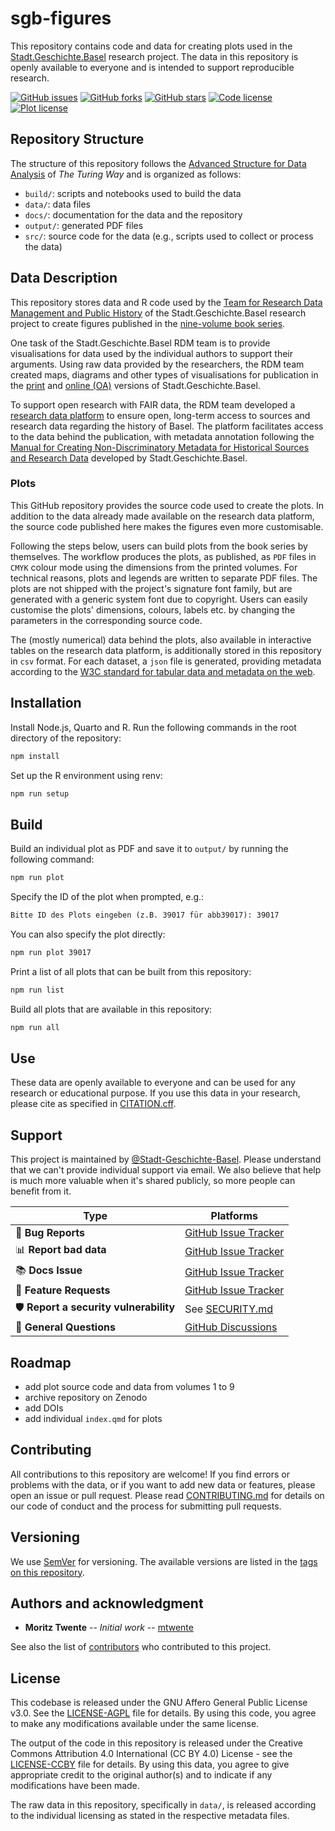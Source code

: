 # sgb-figures

This repository contains code and data for creating plots used in the [Stadt.Geschichte.Basel](https://stadtgeschichtebasel.ch) research project. The data in this repository is openly available to everyone and is intended to support reproducible research.

[![GitHub issues](https://img.shields.io/github/issues/Stadt-Geschichte-Basel/sgb-figures.svg)](https://github.com/Stadt-Geschichte-Basel/sgb-figures/issues)
[![GitHub forks](https://img.shields.io/github/forks/Stadt-Geschichte-Basel/sgb-figures.svg)](https://github.com/Stadt-Geschichte-Basel/sgb-figures/network)
[![GitHub stars](https://img.shields.io/github/stars/Stadt-Geschichte-Basel/sgb-figures.svg)](https://github.com/Stadt-Geschichte-Basel/sgb-figures/stargazers)
[![Code license](https://img.shields.io/badge/Code-AGPL--3.0-orange)](LICENSE-AGPL.md)
[![Plot license](https://img.shields.io/badge/Plots-CC_BY--SA_4.0-green)](LICENSE-CCBY.md)

<!-- [![DOI](https://zenodo.org/badge/ZENODO_RECORD.svg)](https://zenodo.org/badge/latestdoi/ZENODO_RECORD) -->

## Repository Structure

The structure of this repository follows the [Advanced Structure for Data Analysis](https://the-turing-way.netlify.app/project-design/project-repo/project-repo-advanced.html) of _The Turing Way_ and is organized as follows:

- `build/`: scripts and notebooks used to build the data
- `data/`: data files
- `docs/`: documentation for the data and the repository
- `output/`: generated PDF files
- `src/`: source code for the data (e.g., scripts used to collect or process the data)

## Data Description

This repository stores data and R code used by the [Team for Research Data Management and Public History](https://dokumentation.stadtgeschichtebasel.ch/team.html) of the Stadt.Geschichte.Basel research project to create figures published in the [nine-volume book series](https://stadtgeschichtebasel.ch/baende).

One task of the Stadt.Geschichte.Basel RDM team is to provide visualisations for data used by the individual authors to support their arguments. Using raw data provided by the researchers, the RDM team created maps, diagrams and other types of visualisations for publication in the [print](https://www.merianverlag.ch/buecher/stadt.geschichte.basel.html) and [online (OA)](https://emono.unibas.ch/stadtgeschichtebasel) versions of Stadt.Geschichte.Basel.

To support open research with FAIR data, the RDM team developed a [research data platform](https://forschung.stadtgeschichtebasel.ch) to ensure open, long-term access to sources and research data regarding the history of Basel. The platform facilitates access to the data behind the publication, with metadata annotation following the [Manual for Creating Non-Discriminatory Metadata for Historical Sources and Research Data](https://maehr.github.io/diskriminierungsfreie-metadaten/) developed by Stadt.Geschichte.Basel.

### Plots

This GitHub repository provides the source code used to create the plots. In addition to the data already made available on the research data platform, the source code published here makes the figures even more customisable.

Following the steps below, users can build plots from the book series by themselves. The workflow produces the plots, as published, as `PDF` files in `CMYK` colour mode using the dimensions from the printed volumes. For technical reasons, plots and legends are written to separate PDF files. The plots are not shipped with the project's signature font family, but are generated with a generic system font due to copyright. Users can easily customise the plots' dimensions, colours, labels etc. by changing the parameters in the corresponding source code.

The (mostly numerical) data behind the plots, also available in interactive tables on the research data platform, is additionally stored in this repository in `csv` format. For each dataset, a `json` file is generated, providing metadata according to the [W3C standard for tabular data and metadata on the web](https://w3c.github.io/csvw/syntax/).

<!-- add datamodel -->
<!-- add mermaid chart with plot pipeline -->
<!-- add used most important packages / renv / ggplot / patchwork -->

## Installation

Install Node.js, Quarto and R. Run the following commands in the root directory of the repository:

```bash
npm install
```

Set up the R environment using renv:

```bash
npm run setup
```

## Build

Build an individual plot as PDF and save it to `output/` by running the following command:

```bash
npm run plot
```

Specify the ID of the plot when prompted, e.g.:

```markdown
Bitte ID des Plots eingeben (z.B. 39017 für abb39017): 39017
```

You can also specify the plot directly:

```bash
npm run plot 39017
```

Print a list of all plots that can be built from this repository:

```bash
npm run list
```

Build all plots that are available in this repository:

```bash
npm run all
```

## Use

These data are openly available to everyone and can be used for any research or educational purpose. If you use this data in your research, please cite as specified in [CITATION.cff](CITATION.cff). <!-- The following citation formats are also available through _Zenodo_: -->

<!--
- [BibTeX](https://zenodo.org/record/ZENODO_RECORD/export/hx)
- [CSL](https://zenodo.org/record/ZENODO_RECORD/export/csl)
- [DataCite](https://zenodo.org/record/ZENODO_RECORD/export/dcite4)
- [Dublin Core](https://zenodo.org/record/ZENODO_RECORD/export/xd)
- [DCAT](https://zenodo.org/record/ZENODO_RECORD/export/dcat)
- [JSON](https://zenodo.org/record/ZENODO_RECORD/export/json)
- [JSON-LD](https://zenodo.org/record/ZENODO_RECORD/export/schemaorg_jsonld)
- [GeoJSON](https://zenodo.org/record/ZENODO_RECORD/export/geojson)
- [MARCXML](https://zenodo.org/record/ZENODO_RECORD/export/xm)

_Zenodo_ provides an [API (REST & OAI-PMH)](https://developers.zenodo.org/) to access the data. For example, the following command will return the metadata for the most recent version of the data

```bash
curl -i https://zenodo.org/api/records/ZENODO_RECORD
```
-->

## Support

This project is maintained by [@Stadt-Geschichte-Basel](https://github.com/stadt-geschichte-basel). Please understand that we can't provide individual support via email. We also believe that help is much more valuable when it's shared publicly, so more people can benefit from it.

| Type                                   | Platforms                                                                               |
| -------------------------------------- | --------------------------------------------------------------------------------------- |
| 🚨 **Bug Reports**                     | [GitHub Issue Tracker](https://github.com/stadt-geschichte-basel/sgb-figures/issues)    |
| 📊 **Report bad data**                 | [GitHub Issue Tracker](https://github.com/stadt-geschichte-basel/sgb-figures/issues)    |
| 📚 **Docs Issue**                      | [GitHub Issue Tracker](https://github.com/stadt-geschichte-basel/sgb-figures/issues)    |
| 🎁 **Feature Requests**                | [GitHub Issue Tracker](https://github.com/stadt-geschichte-basel/sgb-figures/issues)    |
| 🛡 **Report a security vulnerability** | See [SECURITY.md](SECURITY.md)                                                          |
| 💬 **General Questions**               | [GitHub Discussions](https://github.com/stadt-geschichte-basel/sgb-figures/discussions) |

## Roadmap

- add plot source code and data from volumes 1 to 9
- archive repository on Zenodo
- add DOIs
- add individual `index.qmd` for plots

## Contributing

All contributions to this repository are welcome! If you find errors or problems with the data, or if you want to add new data or features, please open an issue or pull request. Please read [CONTRIBUTING.md](CONTRIBUTING.md) for details on our code of conduct and the process for submitting pull requests.

## Versioning

We use [SemVer](http://semver.org/) for versioning. The available versions are listed in the [tags on this repository](https://github.com/stadt-geschichte-basel/sgb-figures/tags).

## Authors and acknowledgment

- **Moritz Twente** -- _Initial work_ -- [mtwente](https://github.com/mtwente)

See also the list of [contributors](https://github.com/stadt-geschichte-basel/sgb-figures/graphs/contributors) who contributed to this project.

## License

This codebase is released under the GNU Affero General Public License v3.0. See the [LICENSE-AGPL](LICENSE-AGPL.md) file for details. By using this code, you agree to make any modifications available under the same license.

The output of the code in this repository is released under the Creative Commons Attribution 4.0 International (CC BY 4.0) License - see the [LICENSE-CCBY](LICENSE-CCBY.md) file for details. By using this data, you agree to give appropriate credit to the original author(s) and to indicate if any modifications have been made.

The raw data in this repository, specifically in `data/`, is released according to the individual licensing as stated in the respective metadata files.
